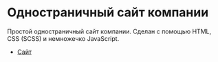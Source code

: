 # Одностраничный сайт компании

Простой одностраничный сайт компании. Сделан с помощью HTML, CSS (SCSS) и немножечко JavaScript.

- [Сайт](https://projectongithub.github.io/company/)
